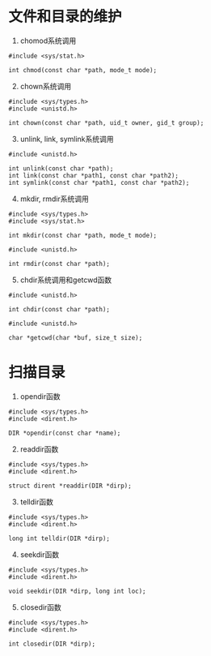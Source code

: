 文件和目录的维护
====================================

1. chomod系统调用

```
#include <sys/stat.h>

int chmod(const char *path, mode_t mode);
```

2. chown系统调用

```
#include <sys/types.h>
#include <unistd.h>

int chown(const char *path, uid_t owner, gid_t group);
```

3. unlink, link, symlink系统调用

```
#include <unistd.h>

int unlink(const char *path);
int link(const char *path1, const char *path2);
int symlink(const char *path1, const char *path2);
```

4. mkdir, rmdir系统调用

```
#include <sys/types.h>
#include <sys/stat.h>

int mkdir(const char *path, mode_t mode);
```

```
#include <unistd.h>

int rmdir(const char *path);
```

5. chdir系统调用和getcwd函数

```
#include <unistd.h>

int chdir(const char *path);
```

```
#include <unistd.h>

char *getcwd(char *buf, size_t size);
```

扫描目录
============================

1. opendir函数

```
#include <sys/types.h>
#include <dirent.h>

DIR *opendir(const char *name);
```

2. readdir函数

```
#include <sys/types.h>
#include <dirent.h>

struct dirent *readdir(DIR *dirp);
```

3. telldir函数

```
#include <sys/types.h>
#include <dirent.h>

long int telldir(DIR *dirp);
```

4. seekdir函数

```
#include <sys/types.h>
#include <dirent.h>

void seekdir(DIR *dirp, long int loc);
```

5. closedir函数

```
#include <sys/types.h>
#include <dirent.h>

int closedir(DIR *dirp);
```
